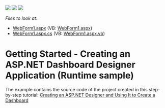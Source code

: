 <!-- default badges list -->
![](https://img.shields.io/endpoint?url=https://codecentral.devexpress.com/api/v1/VersionRange/128580030/17.1.4%2B)
[![](https://img.shields.io/badge/Open_in_DevExpress_Support_Center-FF7200?style=flat-square&logo=DevExpress&logoColor=white)](https://supportcenter.devexpress.com/ticket/details/T541380)
[![](https://img.shields.io/badge/📖_How_to_use_DevExpress_Examples-e9f6fc?style=flat-square)](https://docs.devexpress.com/GeneralInformation/403183)
<!-- default badges end -->
<!-- default file list -->
*Files to look at*:

* [WebForm1.aspx](./CS/AspxDashboard_GettingStarted/WebForm1.aspx) (VB: [WebForm1.aspx](./VB/AspxDashboard_GettingStarted/WebForm1.aspx))
* [WebForm1.aspx.cs](./CS/AspxDashboard_GettingStarted/WebForm1.aspx.cs) (VB: [WebForm1.aspx.vb](./VB/AspxDashboard_GettingStarted/WebForm1.aspx.vb))
<!-- default file list end -->
# Getting Started - Creating an ASP.NET Dashboard Designer Application (Runtime sample)


The example contains the source code of the project created in this step-by-step tutorial: <a href="https://documentation.devexpress.com/Dashboard/115782/Getting-Started/Creating-an-ASP-NET-Designer-and-Using-It-to-Create-a-Dashboard">Creating an ASP.NET Designer and Using It to Create a Dashboard</a>

<br/>


